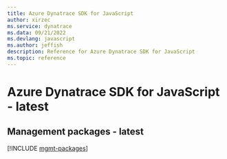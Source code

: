 ```yaml
---
title: Azure Dynatrace SDK for JavaScript
author: xirzec
ms.service: dynatrace
ms.data: 09/21/2022
ms.devlang: javascript
ms.author: jeffish
description: Reference for Azure Dynatrace SDK for JavaScript
ms.topic: reference
---
```

# Azure Dynatrace SDK for JavaScript - latest

## Management packages - latest
[!INCLUDE [mgmt-packages](dynatrace-mgmt-index.md)]